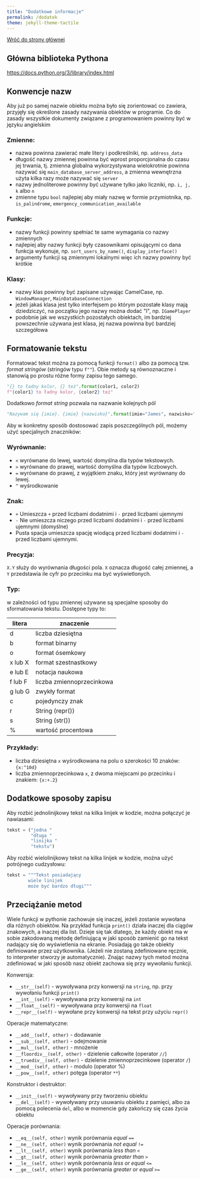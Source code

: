 ```yaml
---
title: "Dodatkowe informacje"
permalink: /dodatek
theme: jekyll-theme-tactile
---
```


[Wróć do strony głównej](index.md)

## Główna biblioteka Pythona
<https://docs.python.org/3/library/index.html>

## Konwencje nazw
Aby już po samej nazwie obiektu można było się zorientować co zawiera, przyjęły się określone zasady nazywania obiektów w programie. Co do zasady wszystkie dokumenty związane z programowaniem powinny być w języku angielskim 

### Zmienne:
* nazwa powinna zawierać małe litery i podkreślniki, np. `address_data`
* długość nazwy zmiennej powinna być wprost proporcjonalna do czasu jej trwania, tj. zmienna globalna wykorzystywana wielokrotnie powinna nazywać się `main_database_server_address`, a zmienna wewnętrzna użyta kilka razy może nazywać się `server`
* nazwy jednoliterowe powinny być używane tylko jako liczniki, np. `i, j, k` albo `n`
* zmienne typu `bool` najlepiej aby miały nazwę w formie przymiotnika, np. `is_palindrome`, `emergency_communication_available`

### Funkcje:
* nazwy funkcji powinny spełniać te same wymagania co nazwy zmiennych
* najlepiej aby nazwy funkcji były czasownikami opisującymi co dana funkcja wykonuje, np. `sort_users_by_name()`, `display_interface()`
* argumenty funkcji są zmiennymi lokalnymi więc ich nazwy powinny być krótkie

### Klasy:
* nazwy klas powinny być zapisane używając CamelCase, np. `WindowManager`, `MainDatabaseConnection`
* jeżeli jakaś klasa jest tylko interfejsem po którym pozostałe klasy mają dziedziczyć, na początku jego nazwy można dodać "I", np. `IGamePlayer`
* podobnie jak we wszystkich pozostałych obiektach, im bardziej powszechnie używana jest klasa, jej nazwa powinna być bardziej szczegółowa

## Formatowanie tekstu
Formatować tekst można za pomocą funkcji `format()` albo za pomocą tzw. *format stringów* (stringów typu `f""`). Obie metody są równoznaczne i stanowią po prostu różne formy zapisu tego samego.

```python
"{} to ładny kolor, {} też".format(color1, color2)
f"{color1} to ładny kolor, {color2} też"
```

Dodatkowo *format string* pozwala na nazwanie kolejnych pól

```python
"Nazywam się {imie}. {imie} {nazwisko}".format(imie="James", nazwisko="Bond")
```

Aby w konkretny sposób dostosować zapis poszczególnych pól, możemy użyć specjalnych znaczników:
### Wyrównanie:
* `<` wyrównane do lewej, wartość domyślna dla typów tekstowych.
* `>` wyrównane do prawej, wartość domyślna dla typów liczbowych.
* `=` wyrównane do prawej, z wyjątkiem znaku, który jest wyrównany do lewej.
* `^` wyśrodkowanie
### Znak:
* `+` Umieszcza `+` przed liczbami dodatnimi i `-` przed liczbami ujemnymi
* `-` Nie umieszcza niczego przed liczbami dodatnimi i `-` przed liczbami ujemnymi (domyślne)
* Pusta spacja umieszcza spację wiodącą przed liczbami dodatnimi i `-` przed liczbami ujemnymi.
### Precyzja:
`X.Y` służy do wyrównania długości pola. `X` oznacza długość całej zmiennej, a `Y` przedstawia ile cyfr po przecinku ma być wyświetlonych.
### Typ:
w zależności od typu zmiennej używane są specjalne sposoby do sformatowania tekstu. Dostępne typy to:

| litera | znaczenie        |
|--------|------------------|
|d       |liczba dziesiętna |
|b       |format binarny    |
|o       |format ósemkowy   |
|x lub X |format szestnastkowy|
|e lub E |notacja naukowa   |
|f lub F |liczba zmiennoprzecinkowa|
|g lub G |zwykły format     |
|c       |pojedynczy znak   |
|r       |String (repr())   |
|s       |String (str())    |
|%       |wartość procentowa|

### Przykłady:
* liczba dziesiętna `x` wyśrodkowana na polu o szerokości 10 znaków: `{x:^10d}`
* liczba zmiennoprzecinkowa `x`, z dwoma miejscami po przecinku i znakiem: `{x:+.2}`

## Dodatkowe sposoby zapisu
Aby rozbić jednolinijkowy tekst na kilka linijek w kodzie, można połączyć je nawiasami:

```python
tekst = ("jedna "
         "długa "
         "linijka "
         "tekstu")
```

Aby rozbić wielolinijkowy tekst na kilka linijek w kodzie, można użyć potrójnego cudzysłowu:

```python
tekst = """Tekst posiadający
        wiele linijek
        może być bardzo długi"""
```

## Przeciążanie metod
Wiele funkcji w pythonie zachowuje się inaczej, jeżeli zostanie wywołana dla różnych obiektów. Na przykład funkcja `print()` działa inaczej dla ciągów znakowych, a inaczej dla list. Dzieje się tak dlatego, że każdy obiekt ma w sobie zakodowaną metodę definiującą w jaki sposób zamienić go na tekst nadający się do wyświetlenia na ekranie. Posiadają go także obiekty definiowane przez użytkownika. (Jeżeli nie zostaną zdefiniowane ręcznie, to interpreter stworzy je automatycznie). Znając nazwy tych metod można zdefiniować w jaki sposób nasz obiekt zachowa się przy wywołaniu funkcji.

Konwersja:

- `__str__(self)` - wywoływana przy konwersji na `string`, np. przy wywołaniu funkcji `print()`
- `__int__(self)` - wywoływana przy konwersji na `int`
- `__float__(self)` - wywoływana przy konwersji na `float`
- `__repr__(self)` - wywołane przy konwersji na tekst przy użyciu `repr()`

Operacje matematyczne:

- `__add__(self, other)` - dodawanie
- `__sub__(self, other)` - odejmowanie
- `__mul__(self, other)` - mnożenie
- `__floordiv__(self, other)` - dzielenie całkowite (operator `//`)
- `__truediv__(self, other)` - dzielenie zmiennoprzecinkowe (operator `/`)
- `__mod__(self, other)` - modulo (operator %)
- `__pow__(self, other)` potęga (operator `**`)

Konstruktor i destruktor:

- `__init__(self)` - wywoływany przy tworzeniu obiektu
- `__del__(self)` - wywoływany przy usuwaniu obiektu z pamięci, albo za pomocą polecenia `del`, albo w momencie gdy zakończy się czas życia obiektu

Operacje porównania:

- `__eq__(self, other)` wynik porównania *equal* `==`
- `__ne__(self, other)` wynik porównania *not equal* `!=`
- `__lt__(self, other)` wynik porównania *less than* `<`
- `__gt__(self, other)` wynik porównania *greater than* `>`
- `__le__(self, other)` wynik porównania *less or equal* `<=`
- `__ge__(self, other)` wynik porównania *greater or equal* `>=`
